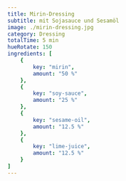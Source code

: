 ```yaml
---
title: Mirin-Dressing 
subtitle: mit Sojasauce und Sesamöl
image: ./mirin-dressing.jpg
category: Dressing
totalTime: 5 min
hueRotate: 150
ingredients: [
    {
        key: "mirin",
        amount: "50 %"
    },
    {
        key: "soy-sauce",
        amount: "25 %"
    },
    {
        key: "sesame-oil",
        amount: "12.5 %"
    },
    {
        key: "lime-juice",
        amount: "12.5 %"
    }
]
---
```


